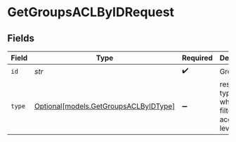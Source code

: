 # GetGroupsACLByIDRequest


## Fields

| Field                                                                      | Type                                                                       | Required                                                                   | Description                                                                |
| -------------------------------------------------------------------------- | -------------------------------------------------------------------------- | -------------------------------------------------------------------------- | -------------------------------------------------------------------------- |
| `id`                                                                       | *str*                                                                      | :heavy_check_mark:                                                         | Group id                                                                   |
| `type`                                                                     | [Optional[models.GetGroupsACLByIDType]](../models/getgroupsaclbyidtype.md) | :heavy_minus_sign:                                                         | resource type by which to filter access levels                             |